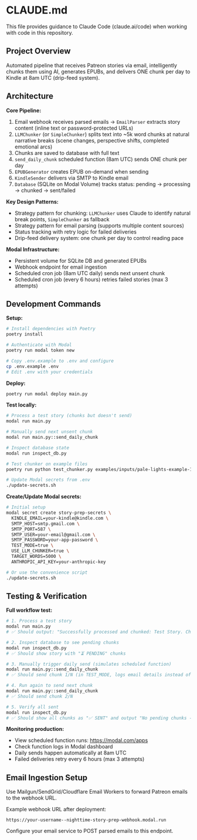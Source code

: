 # CLAUDE.md

This file provides guidance to Claude Code (claude.ai/code) when working with code in this repository.

## Project Overview

Automated pipeline that receives Patreon stories via email, intelligently chunks them using AI, generates EPUBs, and delivers ONE chunk per day to Kindle at 8am UTC (drip-feed system).

## Architecture

**Core Pipeline:**
1. Email webhook receives parsed emails → `EmailParser` extracts story content (inline text or password-protected URLs)
2. `LLMChunker` (or `SimpleChunker`) splits text into ~5k word chunks at natural narrative breaks (scene changes, perspective shifts, completed emotional arcs)
3. Chunks are saved to database with full text
4. `send_daily_chunk` scheduled function (8am UTC) sends ONE chunk per day
5. `EPUBGenerator` creates EPUB on-demand when sending
6. `KindleSender` delivers via SMTP to Kindle email
7. `Database` (SQLite on Modal Volume) tracks status: pending → processing → chunked → sent/failed

**Key Design Patterns:**
- Strategy pattern for chunking: `LLMChunker` uses Claude to identify natural break points, `SimpleChunker` as fallback
- Strategy pattern for email parsing (supports multiple content sources)
- Status tracking with retry logic for failed deliveries
- Drip-feed delivery system: one chunk per day to control reading pace

**Modal Infrastructure:**
- Persistent volume for SQLite DB and generated EPUBs
- Webhook endpoint for email ingestion
- Scheduled cron job (8am UTC daily) sends next unsent chunk
- Scheduled cron job (every 6 hours) retries failed stories (max 3 attempts)

## Development Commands

**Setup:**
```bash
# Install dependencies with Poetry
poetry install

# Authenticate with Modal
poetry run modal token new

# Copy .env.example to .env and configure
cp .env.example .env
# Edit .env with your credentials
```

**Deploy:**
```bash
poetry run modal deploy main.py
```

**Test locally:**
```bash
# Process a test story (chunks but doesn't send)
modal run main.py

# Manually send next unsent chunk
modal run main.py::send_daily_chunk

# Inspect database state
modal run inspect_db.py

# Test chunker on example files
poetry run python test_chunker.py examples/inputs/pale-lights-example-1.txt 5000

# Update Modal secrets from .env
./update-secrets.sh
```

**Create/Update Modal secrets:**
```bash
# Initial setup
modal secret create story-prep-secrets \
  KINDLE_EMAIL=your-kindle@kindle.com \
  SMTP_HOST=smtp.gmail.com \
  SMTP_PORT=587 \
  SMTP_USER=your-email@gmail.com \
  SMTP_PASSWORD=your-app-password \
  TEST_MODE=true \
  USE_LLM_CHUNKER=true \
  TARGET_WORDS=5000 \
  ANTHROPIC_API_KEY=your-anthropic-key

# Or use the convenience script
./update-secrets.sh
```

## Testing & Verification

**Full workflow test:**
```bash
# 1. Process a test story
modal run main.py
# ✅ Should output: "Successfully processed and chunked: Test Story. Chunks will be sent daily."

# 2. Inspect database to see pending chunks
modal run inspect_db.py
# ✅ Should show story with "⏳ PENDING" chunks

# 3. Manually trigger daily send (simulates scheduled function)
modal run main.py::send_daily_chunk
# ✅ Should send chunk 1/N (in TEST_MODE, logs email details instead of sending)

# 4. Run again to send next chunk
modal run main.py::send_daily_chunk
# ✅ Should send chunk 2/N

# 5. Verify all sent
modal run inspect_db.py
# ✅ Should show all chunks as "✅ SENT" and output "No pending chunks - all caught up!"
```

**Monitoring production:**
- View scheduled function runs: https://modal.com/apps
- Check function logs in Modal dashboard
- Daily sends happen automatically at 8am UTC
- Failed deliveries retry every 6 hours (max 3 attempts)

## Email Ingestion Setup

Use Mailgun/SendGrid/Cloudflare Email Workers to forward Patreon emails to the webhook URL.

Example webhook URL after deployment:
```
https://your-username--nighttime-story-prep-webhook.modal.run
```

Configure your email service to POST parsed emails to this endpoint.
